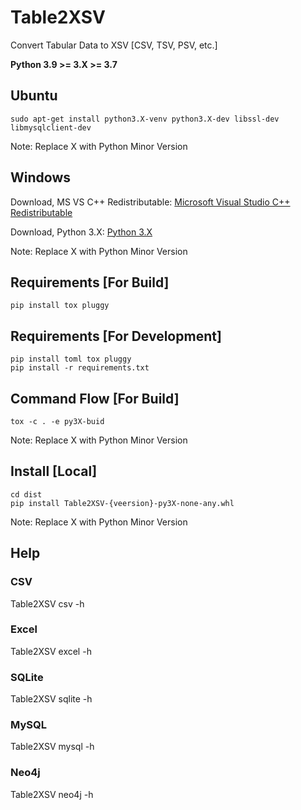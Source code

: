 # Table2XSV
Convert Tabular Data to XSV [CSV, TSV, PSV, etc.]

**Python 3.9 >= 3.X >= 3.7**

## Ubuntu
    sudo apt-get install python3.X-venv python3.X-dev libssl-dev libmysqlclient-dev

Note: Replace X with Python Minor Version

## Windows
Download, MS VS C++ Redistributable: [Microsoft Visual Studio C++ Redistributable]

Download, Python 3.X: [Python 3.X]

Note: Replace X with Python Minor Version

## Requirements [For Build]
    pip install tox pluggy

## Requirements [For Development]
    pip install toml tox pluggy
    pip install -r requirements.txt

## Command Flow [For Build]
    tox -c . -e py3X-buid

Note: Replace X with Python Minor Version

## Install [Local]
    cd dist
    pip install Table2XSV-{veersion}-py3X-none-any.whl

Note: Replace X with Python Minor Version

## Help
### CSV
Table2XSV csv -h

### Excel
Table2XSV excel -h

### SQLite
Table2XSV sqlite -h

### MySQL
Table2XSV mysql -h

### Neo4j
Table2XSV neo4j -h

[Microsoft Visual Studio C++ Redistributable]: https://www.microsoft.com/en-in/download/details.aspx?id=48145
[Python 3.X]: https://www.python.org/downloads/windows/
